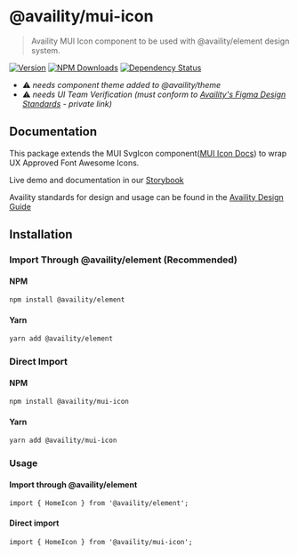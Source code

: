 # @availity/mui-icon

> Availity MUI Icon component to be used with @availity/element design system.

[![Version](https://img.shields.io/npm/v/@availity/mui-icon.svg?style=for-the-badge)](https://www.npmjs.com/package/@availity/mui-icon)
[![NPM Downloads](https://img.shields.io/npm/dt/@availity/mui-icon.svg?style=for-the-badge)](https://www.npmjs.com/package/@availity/mui-icon)
[![Dependency Status](https://img.shields.io/librariesio/release/npm/@availity/mui-icon?style=for-the-badge)](https://github.com/Availity/element/blob/main/packages/icon/package.json)

- ⚠️ _needs component theme added to @availity/theme_
- ⚠️ _needs UI Team Verification (must conform to [Availity's Figma Design Standards](https://www.figma.com/file/bf6l79hehcKdRjb5Kzq1De/Element--MUI-%F0%9F%9A%A7?node-id=4662%3A14&t=QMqHeT6daeqXbjBR-1) - private link)_

## Documentation

This package extends the MUI SvgIcon component([MUI Icon Docs](https://mui.com/components/icons/)) to wrap UX Approved Font Awesome Icons.

Live demo and documentation in our [Storybook](https://availity.github.io/element/?path=/docs/components-icon-introduction--docs)

Availity standards for design and usage can be found in the [Availity Design Guide](https://zeroheight.com/2e36e50c7)

## Installation

### Import Through @availity/element (Recommended)

#### NPM

```bash
npm install @availity/element
```

#### Yarn

```bash
yarn add @availity/element
```

### Direct Import

#### NPM

```bash
npm install @availity/mui-icon
```

#### Yarn

```bash
yarn add @availity/mui-icon
```

### Usage

#### Import through @availity/element

```tsx
import { HomeIcon } from '@availity/element';
```

#### Direct import

```tsx
import { HomeIcon } from '@availity/mui-icon';
```
